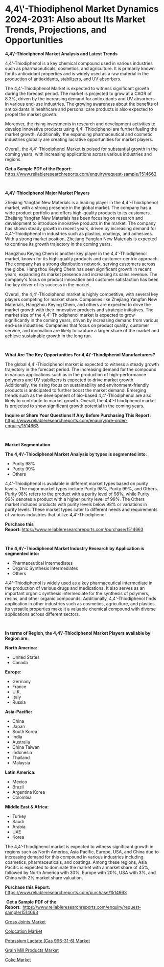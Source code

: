 <p><h1>4,4\'-Thiodiphenol Market Dynamics 2024-2031: Also about Its Market Trends, Projections, and Opportunities</h1></p><p><strong>4,4\'-Thiodiphenol Market Analysis and Latest Trends</strong></p>
<p><p>4,4'-Thiodiphenol is a key chemical compound used in various industries such as pharmaceuticals, cosmetics, and agriculture. It is primarily known for its antioxidant properties and is widely used as a raw material in the production of antioxidants, stabilizers, and UV absorbers.</p><p>The 4,4'-Thiodiphenol Market is expected to witness significant growth during the forecast period. The market is projected to grow at a CAGR of 8.3%, driven by the increasing demand for antioxidants and UV absorbers in various end-use industries. The growing awareness about the benefits of antioxidants in healthcare and personal care products is also expected to propel the market growth.</p><p>Moreover, the rising investments in research and development activities to develop innovative products using 4,4'-Thiodiphenol are further fueling the market growth. Additionally, the expanding pharmaceutical and cosmetic industries globally are creating lucrative opportunities for market players.</p><p>Overall, the 4,4'-Thiodiphenol Market is poised for substantial growth in the coming years, with increasing applications across various industries and regions.</p></p>
<p><strong>Get a Sample PDF of the Report:&nbsp;</strong> <a href="https://www.reliableresearchreports.com/enquiry/request-sample/1514663">https://www.reliableresearchreports.com/enquiry/request-sample/1514663</a></p>
<p>&nbsp;</p>
<p><strong>4,4\'-Thiodiphenol Major Market Players</strong></p>
<p><p>Zhejiang Yangfan New Materials is a leading player in the 4,4'-Thiodiphenol market, with a strong presence in the global market. The company has a wide product portfolio and offers high-quality products to its customers. Zhejiang Yangfan New Materials has been focusing on research and development to introduce innovative products in the market. The company has shown steady growth in recent years, driven by increasing demand for 4,4'-Thiodiphenol in industries such as plastics, coatings, and adhesives. With a strong market position, Zhejiang Yangfan New Materials is expected to continue its growth trajectory in the coming years.</p><p>Hangzhou Keying Chem is another key player in the 4,4'-Thiodiphenol market, known for its high-quality products and customer-centric approach. The company has a strong distribution network, serving customers across the globe. Hangzhou Keying Chem has seen significant growth in recent years, expanding its market presence and increasing its sales revenue. The company's focus on product innovation and customer satisfaction has been the key driver of its success in the market.</p><p>Overall, the 4,4'-Thiodiphenol market is highly competitive, with several key players competing for market share. Companies like Zhejiang Yangfan New Materials, Hangzhou Keying Chem, and others are expected to drive the market growth with their innovative products and strategic initiatives. The market size of the 4,4'-Thiodiphenol market is expected to grow significantly in the coming years, driven by increasing demand from various end-use industries. Companies that focus on product quality, customer service, and innovation are likely to capture a larger share of the market and achieve sustainable growth in the long run.</p></p>
<p>&nbsp;</p>
<p><strong>What Are The Key Opportunities For 4,4\'-Thiodiphenol Manufacturers?</strong></p>
<p><p>The global 4,4'-Thiodiphenol market is expected to witness a steady growth trajectory in the forecast period. The increasing demand for the compound in various applications such as in the production of high-performance polymers and UV stabilizers is expected to drive market growth. Additionally, the rising focus on sustainability and environment-friendly products is anticipated to further boost the market demand. Emerging trends such as the development of bio-based 4,4'-Thiodiphenol are also likely to contribute to market growth. Overall, the 4,4'-Thiodiphenol market is projected to show significant growth potential in the coming years.</p></p>
<p><strong>Inquire or Share Your Questions If Any Before Purchasing This Report:</strong> <a href="https://www.reliableresearchreports.com/enquiry/pre-order-enquiry/1514663">https://www.reliableresearchreports.com/enquiry/pre-order-enquiry/1514663</a></p>
<p>&nbsp;</p>
<p><strong>Market Segmentation</strong></p>
<p><strong>The 4,4\'-Thiodiphenol Market Analysis by types is segmented into:</strong></p>
<p><ul><li>Purity 98%</li><li>Purity 99%</li><li>Others</li></ul></p>
<p><p>4,4'-Thiodiphenol is available in different market types based on purity levels. The major market types include Purity 98%, Purity 99%, and Others. Purity 98% refers to the product with a purity level of 98%, while Purity 99% denotes a product with a higher purity level of 99%. The Others market includes products with purity levels below 98% or variations in purity levels. These market types cater to different needs and requirements of various industries that utilize 4,4'-Thiodiphenol.</p></p>
<p><strong>Purchase this Report:&nbsp;</strong><a href="https://www.reliableresearchreports.com/purchase/1514663">https://www.reliableresearchreports.com/purchase/1514663</a></p>
<p>&nbsp;</p>
<p><strong>The 4,4\'-Thiodiphenol Market Industry Research by Application is segmented into:</strong></p>
<p><ul><li>Pharmaceutical Intermediates</li><li>Organic Synthesis Intermediates</li><li>Others</li></ul></p>
<p><p>4,4'-Thiodiphenol is widely used as a key pharmaceutical intermediate in the production of various drugs and medications. It also serves as an important organic synthesis intermediate for the synthesis of polymers, resins, and other organic compounds. Additionally, 4,4'-Thiodiphenol finds application in other industries such as cosmetics, agriculture, and plastics. Its versatile properties make it a valuable chemical compound with diverse applications across different sectors.</p></p>
<p>&nbsp;</p>
<p><strong>In terms of Region, the 4,4\'-Thiodiphenol Market Players available by Region are:</strong></p>
<p>
    <p> <strong> North America: </strong>
        <ul>
            <li>United States</li>
            <li>Canada</li>
        </ul>
        </p> 
    <p> <strong> Europe: </strong>
        <ul>
            <li>Germany</li>
            <li>France</li>
            <li>U.K.</li>
            <li>Italy</li>
            <li>Russia</li>
        </ul>
        </p> 
    <p> <strong> Asia-Pacific: </strong>
        <ul>
            <li>China</li>
            <li>Japan</li>
            <li>South Korea</li>
            <li>India</li>
            <li>Australia</li>
            <li>China Taiwan</li>
            <li>Indonesia</li>
            <li>Thailand</li>
            <li>Malaysia</li>
        </ul>
        </p> 
    <p> <strong> Latin America: </strong>
        <ul>
            <li>Mexico</li>
            <li>Brazil</li>
            <li>Argentina Korea</li>
            <li>Colombia</li>
        </ul>
        </p> 
    <p> <strong> Middle East & Africa: </strong>
        <ul>
            <li>Turkey</li>
            <li>Saudi</li>
            <li>Arabia</li>
            <li>UAE</li>
            <li>Korea</li>
        </ul>
    </p>
    </p>
<p><p>The 4,4’-Thiodiphenol market is expected to witness significant growth in regions such as North America, Asia Pacific, Europe, USA, and China due to increasing demand for this compound in various industries including cosmetics, pharmaceuticals, and coatings. Among these regions, Asia Pacific is expected to dominate the market with a market share of 45%, followed by North America with 30%, Europe with 20%, USA with 3%, and China with 2% market share valuation.</p></p>
<p><strong>Purchase this Report: </strong><a href="https://www.reliableresearchreports.com/purchase/1514663">https://www.reliableresearchreports.com/purchase/1514663</a></p>
<p>&nbsp;<strong>Get a Sample PDF of the Report:&nbsp;&nbsp;</strong><a href="https://www.reliableresearchreports.com/enquiry/request-sample/1514663">https://www.reliableresearchreports.com/enquiry/request-sample/1514663</a></p>
<p><strong></strong></p>
<p><p><a href="https://copper-carbon-84f.notion.site/Cross-Joints-Market-Share-Market-New-Trends-Analysis-Report-By-Type-By-Application-By-End-use-B-f8d509e8db254a9a9266edf1abd6c278">Cross Joints Market</a></p><p><a href="https://view.publitas.com/reportprime-1/insights-into-colocation-market-size-analysing-market-share-trends-and-growth-from-2024-to-2031/">Colocation Market</a></p><p><a href="https://cedar-agate-3da.notion.site/Potassium-Lactate-Cas-996-31-6-Market-Provides-Detailed-Segmentation-of-this-Market-based-on-Type--2dfa7d52b85342e59e5b2005da92f57d">Potassium Lactate (Cas 996-31-6) Market</a></p><p><a href="https://circular-yam-9b9.notion.site/Grain-Mill-Products-Market-Size-Market-Trends-and-Growth-Outlook-forecasted-for-period-from-2024-t-2c620dd00e4b4eacb42ed28aa0a42f9f">Grain Mill Products Market</a></p><p><a href="https://view.publitas.com/reportprime-1/coke-market-size-global-industry-overview-market-segmentation-and-forecast-2024-to-2031/">Coke Market</a></p></p>